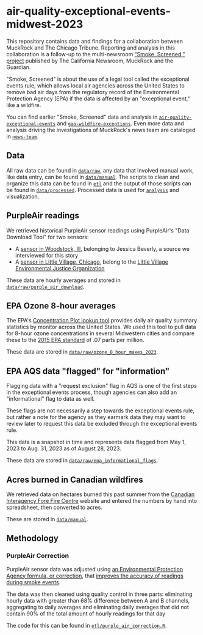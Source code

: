 # air-quality-exceptional-events-midwest-2023

This repository contains data and findings for a collaboration between MuckRock and The Chicago Tribune. Reporting and analysis in this collaboration is a follow-up to the multi-newsroom [“Smoke, Screened,” project](https://www.muckrock.com/project/smoke-screened-the-clean-air-acts-dirty-secret-1117/) published by The California Newsroom, MuckRock and the Guardian. 

"Smoke, Screened" is about the use of a legal tool called the exceptional events rule, which allows local air agencies across the United States to remove bad air days from the regulatory record of the Environmental Protection Agency (EPA) if the data is affected by an "exceptional event," like a wildfire.

You can find earlier "Smoke, Screened" data and analysis in [`air-quality-exceptional-events`](https://github.com/MuckRock/air-quality-exceptional-events) and [`gao-wildfire-exceptions`](https://github.com/MuckRock/gao-wildfire-exceptions). Even more data and analysis driving the investigations of MuckRock's news team are cataloged in [`news-team`](https://github.com/MuckRock/news-team).

## Data 
All raw data can be found in [`data/raw`](data/raw), any data that involved manual work, like data entry, can be found in [`data/manual`](data/manual). The scripts to clean and organize this data can be found in [`etl`](etl) and the output of those scripts can be found in [`data/processed`](data/processed). Processed data is used for [`analysis`](data/analysis) and visualization.

## PurpleAir readings
We retrieved historical PurpleAir sensor readings using PurpleAir's "Data Download Tool" for two sensors: 
- A [sensor in Woodstock, Ill.](https://map.purpleair.com/1/a/ls/mAQI/a10/p604800/cC0?select=169723#14.06/42.31516/-88.46578) belonging to Jessica Beverly, a source we interviewed for this story
- A [sensor in Little Village, Chicago](https://map.purpleair.com/1/a/ls/mAQI/a10/p604800/cC0?select=7920#12.91/41.85461/-87.7342), belong to the [Little Village Environmental Justice Organization](http://www.lvejo.org/)

These data are hourly averages and stored in [`data/raw/purple_air_download`](data/raw/purple_air_download). 
## EPA Ozone 8-hour averages
The EPA's [Concentration Plot lookup tool](https://www.epa.gov/outdoor-air-quality-data/air-data-concentration-plot) provides daily air quality summary statistics by monitor across the United States. We used this tool to pull data for 8-hour ozone concentrations in several Midwestern cities and compare these to the [2015 EPA standard](https://www.epa.gov/ground-level-ozone-pollution/ozone-national-ambient-air-quality-standards-naaqs) of .07 parts per million. 

These data are stored in [`data/raw/ozone_8_hour_maxes_2023`](data/raw/ozone_8_hour_maxes_2023). 
## EPA AQS data "flagged" for "information" 
Flagging data with a "request exclusion" flag in AQS is one of the first steps in the exceptional events process, though agencies can also add an "informational" flag to data as well. 

These flags are not necessarily a step towards the exceptional events rule, but rather a note for the agency as they earmark data they may want to review later to request this data be excluded through the exceptional events rule.

This data is a snapshot in time and represents data flagged from May 1, 2023 to Aug. 31, 2023 as of August 28, 2023.

These data are stored in [`data/raw/epa_informational_flags`](data/raw/epa_informational_flags).

## Acres burned in Canadian wildfires 
We retrieved data on hectares burned this past summer from the  [Canadian Interagency Fore Fire Centre](https://ciffc.net/statistics) website and entered the numbers by hand into spreadsheet, then converted to acres. 

These are stored in [`data/manual`](data/manual). 

## Methodology 

### PurpleAir Correction 
PurpleAir sensor data was adjusted using [an Environmental Protection Agency formula, or correction](https://cfpub.epa.gov/si/si_public_record_report.cfm?dirEntryId=353088&Lab=CEMM), that [improves the accuracy of readings during smoke events](https://community.purpleair.com/t/is-there-a-field-that-returns-data-with-us-epa-pm2-5-conversion-formula-applied/4593). 

The data was then cleaned using quality control in three parts: eliminating hourly data with greater than 68% difference between A and B channels, aggregating to daily averages and eliminating daily averages that did not contain 90% of the total amount of hourly readings for that day


The code for this can be found in [`etl/purple_air_correction.R`](etl/purple_air_correction.R). 
